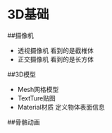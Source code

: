 # 3D基础  
 ##摄像机
- 透视摄像机 看到的是截椎体
- 正交摄像机 看到的是长方体  

##3D模型  
- Mesh网格模型  
- TextTure贴图  
- Material材质  定义物体表面信息  

##骨骼动画



